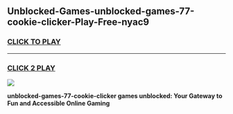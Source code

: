 
## Unblocked-Games-unblocked-games-77-cookie-clicker-Play-Free-nyac9
<h3>
<a href="https://premium76.site?title=unblocked-games-77-cookie-clicker&ref=09A">CLICK TO PLAY</a></h3>
<hr>

<h3>
<a href="https://premium76.site?title=unblocked-games-77-cookie-clicker&ref=09A">CLICK 2 PLAY</a>
  
</h3>

<a href="https://premium76.site?title=unblocked-games-77-cookie-clicker&ref=09A"><img src="https://clearcache.store/games.png"></a>


**unblocked-games-77-cookie-clicker games unblocked: Your Gateway to Fun and Accessible Online Gaming**
